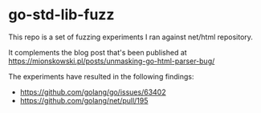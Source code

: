 # go-std-lib-fuzz

This repo is a set of fuzzing experiments I ran against net/html repository.

It complements the blog post that's been published at https://mionskowski.pl/posts/unmasking-go-html-parser-bug/


The experiments have resulted in the following findings:
- https://github.com/golang/go/issues/63402
- https://github.com/golang/net/pull/195

